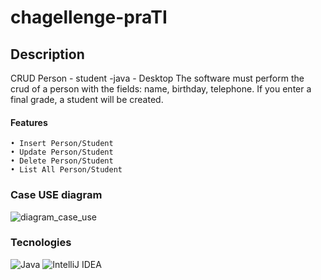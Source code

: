 # chagellenge-praTI

## Description
CRUD Person - student -java - Desktop
The software must perform the crud of a person with the fields: name, birthday, telephone. If you enter a final grade, a student will be created. 

#### Features
    • Insert Person/Student
    • Update Person/Student
    • Delete Person/Student
    • List All Person/Student


### Case USE diagram

![diagram_case_use](https://user-images.githubusercontent.com/6153777/147837812-98b5efae-a63e-4295-ab82-2a011d9cae14.png)

### Tecnologies
![Java](https://img.shields.io/badge/java-%23ED8B00.svg?style=for-the-badge&logo=java&logoColor=white)
![IntelliJ IDEA](https://img.shields.io/badge/IntelliJIDEA-000000.svg?style=for-the-badge&logo=intellij-idea&logoColor=white)


 
 

